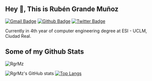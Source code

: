 ## Hey 👋, This is Rubén Grande Muñoz
[![Gmail Badge](https://img.shields.io/badge/-rgmzdev@gmail.com-c14438?style=flat&logo=Gmail&logoColor=white&link=mailto:rgmzdev@gmail.com)](mailto:rgmzdev@gmail.com) 
[![Github Badge](https://img.shields.io/badge/-RgrMz-grey?style=flat&logo=github&logoColor=white&link=https://github.com/RgrMz/)](https://www.github.com/RgrMz/) [![Twitter Badge](https://img.shields.io/badge/-@gm_rub-00acee?style=flat&logo=twitter&logoColor=white&link=https://twitter.com/@gm_rub/)](https://www.twitter.com/@gm_rub/) <p align='left'>Currently in 4th year of computer engineering degree at ESI - UCLM, Ciudad Real.</p>
## Some of my Github Stats
<p align=left> <img src=https://komarev.com/ghpvc/?username=RgrMz alt=RgrMz /> </p>

![RgrMz's GitHub stats](https://github-readme-stats.vercel.app/api?username=RgrMz&show_icons=true&theme=onedark&count_private=true)
[![Top Langs](https://github-readme-stats.vercel.app/api/top-langs/?username=RgrMz&langs_count=10&theme=onedark)](https://github.com/anuraghazra/github-readme-stats)


